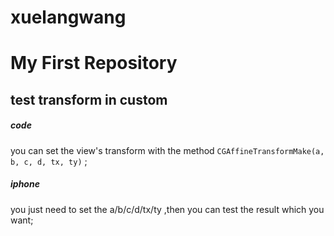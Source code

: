 # xuelangwang
My First Repository
=======

## test transform in custom

##### code
you can set the view's transform with the method ```CGAffineTransformMake(a, b, c, d, tx, ty)``` ; 

##### iphone
you just need to set the a/b/c/d/tx/ty ,then you can test the result which you want;
